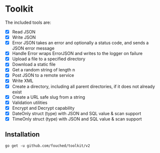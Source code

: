 # Toolkit

The included tools are:

- [X] Read JSON
- [X] Write JSON
- [X] Error JSON takes an error and optionally a status code, and sends a JSON error message
- [X] Handle Error wraps ErrorJSON and writes to the logger on failure
- [X] Upload a file to a specified directory
- [X] Download a static file
- [X] Get a random string of length n
- [X] Post JSON to a remote service
- [X] Write XML
- [X] Create a directory, including all parent directories, if it does not already exist
- [X] Create a URL safe slug from a string
- [X] Validation utilities
- [X] Encrypt and Decrypt capability
- [X] DateOnly struct (type) with JSON and SQL value & scan support
- [X] TimeOnly struct (type) with JSON and SQL value & scan support

## Installation

`go get -u github.com/fouched/toolkit/v2`